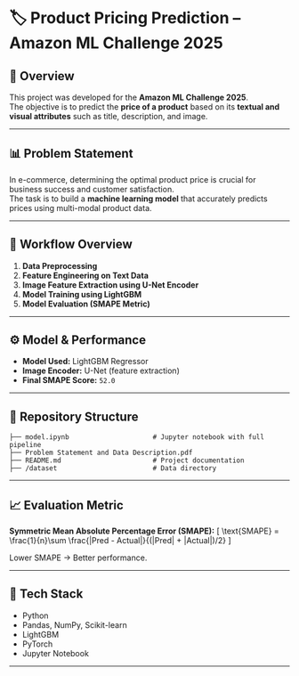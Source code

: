 # 🏷️ Product Pricing Prediction – Amazon ML Challenge 2025

## 📘 Overview
This project was developed for the **Amazon ML Challenge 2025**.  
The objective is to predict the **price of a product** based on its **textual and visual attributes** such as title, description, and image.  

---

## 📊 Problem Statement
In e-commerce, determining the optimal product price is crucial for business success and customer satisfaction.  
The task is to build a **machine learning model** that accurately predicts prices using multi-modal product data.

---

## 🧠 Workflow Overview
1. **Data Preprocessing**  
2. **Feature Engineering on Text Data**  
3. **Image Feature Extraction using U-Net Encoder**  
4. **Model Training using LightGBM**  
5. **Model Evaluation (SMAPE Metric)**  

---

## ⚙️ Model & Performance
- **Model Used:** LightGBM Regressor  
- **Image Encoder:** U-Net (feature extraction)  
- **Final SMAPE Score:** `52.0`  


---

## 📂 Repository Structure
```
├── model.ipynb                     # Jupyter notebook with full pipeline
├── Problem Statement and Data Description.pdf
├── README.md                       # Project documentation
├── /dataset                        # Data directory
```

---

## 📈 Evaluation Metric
**Symmetric Mean Absolute Percentage Error (SMAPE):**
\[
\text{SMAPE} = \frac{1}{n}\sum \frac{|Pred - Actual|}{(|Pred| + |Actual|)/2}
\]

Lower SMAPE → Better performance.

---

## 🧰 Tech Stack
- Python  
- Pandas, NumPy, Scikit-learn  
- LightGBM  
- PyTorch   
- Jupyter Notebook  

---
